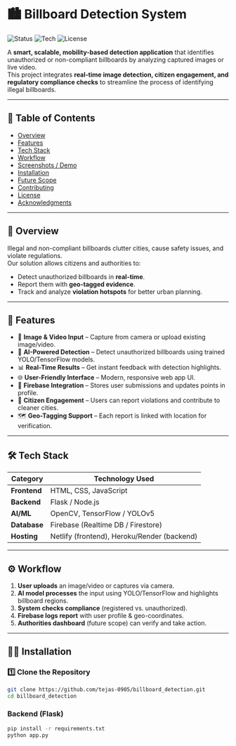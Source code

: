 # 🏙️ Billboard Detection System  

![Status](https://img.shields.io/badge/status-active-brightgreen)
![Tech](https://img.shields.io/badge/tech-Flask%20|%20YOLOv5%20|%20Firebase-blue)
![License](https://img.shields.io/badge/license-MIT-lightgrey)

A **smart, scalable, mobility-based detection application** that identifies unauthorized or non-compliant billboards by analyzing captured images or live video.  
This project integrates **real-time image detection, citizen engagement, and regulatory compliance checks** to streamline the process of identifying illegal billboards.

---

## 📑 Table of Contents  
- [Overview](#-overview)  
- [Features](#-features)  
- [Tech Stack](#-tech-stack)  
- [Workflow](#-workflow)  
- [Screenshots / Demo](#-screenshots--demo)  
- [Installation](#-installation)  
- [Future Scope](#-future-scope)  
- [Contributing](#-contributing)  
- [License](#-license)  
- [Acknowledgments](#-acknowledgments)

---

## 🔎 Overview  
Illegal and non-compliant billboards clutter cities, cause safety issues, and violate regulations.  
Our solution allows citizens and authorities to:  
- Detect unauthorized billboards in **real-time**.  
- Report them with **geo-tagged evidence**.  
- Track and analyze **violation hotspots** for better urban planning.  

---

## 🚀 Features  

- 📸 **Image & Video Input** – Capture from camera or upload existing image/video.  
- 🤖 **AI-Powered Detection** – Detect unauthorized billboards using trained YOLO/TensorFlow models.  
- 📊 **Real-Time Results** – Get instant feedback with detection highlights.  
- 🌐 **User-Friendly Interface** – Modern, responsive web app UI.  
- 🔗 **Firebase Integration** – Stores user submissions and updates points in profile.  
- 📢 **Citizen Engagement** – Users can report violations and contribute to cleaner cities.  
- 🗺️ **Geo-Tagging Support** – Each report is linked with location for verification.  

---

## 🛠️ Tech Stack  

| **Category**     | **Technology Used** |
|------------------|--------------------|
| **Frontend**     | HTML, CSS, JavaScript |
| **Backend**      | Flask / Node.js |
| **AI/ML**        | OpenCV, TensorFlow / YOLOv5 |
| **Database**     | Firebase (Realtime DB / Firestore) |
| **Hosting**      | Netlify (frontend), Heroku/Render (backend) |

---

## ⚙️ Workflow  

1. **User uploads** an image/video or captures via camera.  
2. **AI model processes** the input using YOLO/TensorFlow and highlights billboard regions.  
3. **System checks compliance** (registered vs. unauthorized).  
4. **Firebase logs report** with user profile & geo-coordinates.  
5. **Authorities dashboard** (future scope) can verify and take action.  

---

## 🧑‍💻 Installation  

### 1️⃣ Clone the Repository
```bash
git clone https://github.com/tejas-0905/billboard_detection.git
cd billboard_detection
```
### Backend (Flask)
```bash
pip install -r requirements.txt
python app.py
```


